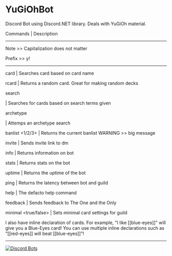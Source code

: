 # YuGiOhBot
Discord Bot using Discord.NET library. Deals with YuGiOh material.

Commands                       | Description

--------------------------------------------------------

Note >> Capitalization does not matter

Prefix >> y!

--------------------------------------------------------

card <card name>               | Searches card based on card name

rcard                          | Returns a random card. Great for making random decks

search <search>                | Searches for cards based on search terms given

archetype <search>             | Attemps an archetype search

banlist <1/2/3>                | Returns the current banlist WARNING >> big message

invite                         | Sends invite link to dm

info                           | Returns information on bot

stats                          | Returns stats on the bot

uptime                         | Returns the uptime of the bot

ping                           | Returns the latency between bot and guild

help                           | The defacto help command

feedback <feedback>            | Sends feedback to The One and the Only

minimal <true/false>           | Sets minimal card settings for guild

I also have inline declaration of cards. For example, "I like [[blue-eyes]]" will give you a Blue-Eyes card! You can use multiple inline declarations such as "[[red-eyes]] will beat [[blue-eyes]]"!

--------------------------------------------------------

<a href="https://discordbots.org/bot/293526797600030720">
  <img src="https://discordbots.org/api/widget/293526797600030720.png" alt="Discord Bots" />
</a>

